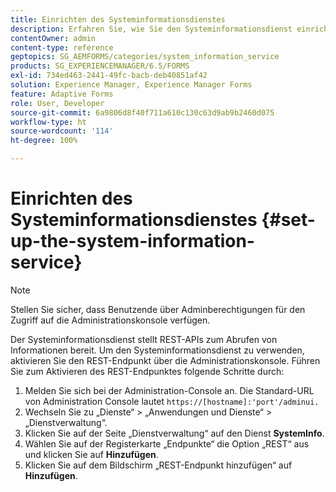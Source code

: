 ```yaml
---
title: Einrichten des Systeminformationsdienstes
description: Erfahren Sie, wie Sie den Systeminformationsdienst einrichten.
contentOwner: admin
content-type: reference
geptopics: SG_AEMFORMS/categories/system_information_service
products: SG_EXPERIENCEMANAGER/6.5/FORMS
exl-id: 734ed463-2441-49fc-bacb-deb40851af42
solution: Experience Manager, Experience Manager Forms
feature: Adaptive Forms
role: User, Developer
source-git-commit: 6a9806d8f40f711a610c130c63d9ab9b2460d075
workflow-type: ht
source-wordcount: '114'
ht-degree: 100%

---
```


# Einrichten des Systeminformationsdienstes {#set-up-the-system-information-service}

>[!NOTE]
> 
> Stellen Sie sicher, dass Benutzende über Adminberechtigungen für den Zugriff auf die Administrationskonsole verfügen.

Der Systeminformationsdienst stellt REST-APIs zum Abrufen von Informationen bereit. Um den Systeminformationsdienst zu verwenden, aktivieren Sie den REST-Endpunkt über die Administrationskonsole. Führen Sie zum Aktivieren des REST-Endpunktes folgende Schritte durch:

1. Melden Sie sich bei der Administration-Console an. Die Standard-URL von Administration Console lautet `https://[hostname]:'port'/adminui.`
1. Wechseln Sie zu „Dienste“ > „Anwendungen und Dienste“ > „Dienstverwaltung“.
1. Klicken Sie auf der Seite „Dienstverwaltung“ auf den Dienst **SystemInfo**.
1. Wählen Sie auf der Registerkarte „Endpunkte“ die Option „REST“ aus und klicken Sie auf **Hinzufügen**.
1. Klicken Sie auf dem Bildschirm „REST-Endpunkt hinzufügen“ auf **Hinzufügen**.
